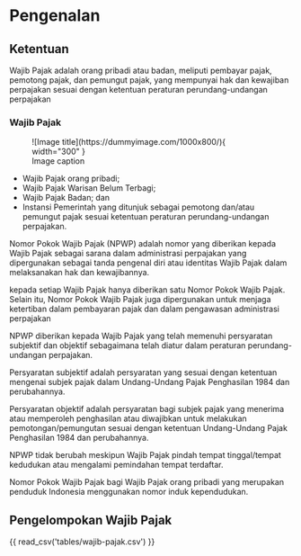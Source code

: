 # Pengenalan



## Ketentuan

Wajib Pajak adalah orang pribadi atau badan, meliputi pembayar pajak, pemotong pajak, dan pemungut pajak, yang mempunyai hak dan kewajiban perpajakan sesuai dengan ketentuan peraturan perundang-undangan perpajakan

### Wajib Pajak


<figure markdown>
  ![Image title](https://dummyimage.com/1000x800/){ width="300" }
  <figcaption>Image caption</figcaption>
</figure>

- Wajib Pajak orang pribadi;
- Wajib Pajak Warisan Belum Terbagi;
- Wajib Pajak Badan; dan
- Instansi Pemerintah yang ditunjuk sebagai pemotong dan/atau pemungut pajak sesuai ketentuan peraturan perundang-undangan perpajakan.

Nomor Pokok Wajib Pajak (NPWP) adalah nomor yang diberikan kepada Wajib Pajak sebagai sarana dalam administrasi perpajakan yang dipergunakan sebagai tanda pengenal diri atau identitas Wajib Pajak dalam melaksanakan hak dan kewajibannya.

kepada setiap Wajib Pajak hanya diberikan satu Nomor Pokok Wajib Pajak. Selain itu, Nomor Pokok Wajib Pajak juga dipergunakan untuk menjaga ketertiban dalam pembayaran pajak dan dalam pengawasan administrasi perpajakan

NPWP diberikan kepada Wajib Pajak yang telah memenuhi persyaratan subjektif dan objektif sebagaimana telah diatur dalam peraturan perundang-undangan perpajakan.

Persyaratan subjektif adalah persyaratan yang sesuai dengan ketentuan mengenai subjek pajak dalam Undang-Undang Pajak Penghasilan 1984 dan perubahannya.

Persyaratan objektif adalah persyaratan bagi subjek pajak yang menerima atau memperoleh penghasilan atau diwajibkan untuk melakukan pemotongan/pemungutan sesuai dengan ketentuan Undang-Undang Pajak Penghasilan 1984 dan perubahannya.

NPWP tidak berubah meskipun Wajib Pajak pindah tempat tinggal/tempat kedudukan atau mengalami pemindahan tempat terdaftar.

Nomor Pokok Wajib Pajak bagi Wajib Pajak orang pribadi yang merupakan penduduk Indonesia menggunakan nomor induk kependudukan.

## Pengelompokan Wajib Pajak

{{ read_csv('tables/wajib-pajak.csv') }}

[^1]: Undang-Undang Republik Indonesia Nomor 6 Tahun 1983 Tentang Ketentuan Umum dan Tata Cara Perpajakan Sebagaimana Telah Beberapa Kali Diubah Terakhir Dengan Undang- Undang Republik Indonesia Nomor 7 Tahun 2021 :material-open-in-new:

[^2]: Peraturan Direktur Jenderal Pajak Nomor PER-04/PJ/2020 tentang Petunjuk Teknis Pelaksanaan Administrasi Nomor Pokok Wajib Pajak, Sertifikat Elektronik, dan Pengukuhan Pengusaha Kena Pajak :material-link: